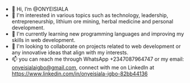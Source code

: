 - 👋 Hi, I’m @ONYEISIALA
- 👀 I'm interested in various topics such as technology, leadership, entrepreneurship, lithium ore mining, herbal medicine and personal development.
- 🌱 I'm currently learning new programming languages and improving my skills in web development.
- 💞️ I'm looking to collaborate on projects related to web development or any innovative ideas that align with my interests.
- 📫 you can reach me through WhatsApp +2347087964747 or my email: onyeisialaigbo@gmail.com, connect with me on LinkedIn at https://www.linkedin.com/in/onyeisiala-igbo-82bb44136 

<!---
ONYEISIALA/ONYEISIALA is a ✨ special ✨ repository because its `README.md` (this file) appears on your GitHub profile.
You can click the Preview link to take a look at your changes.
--->
